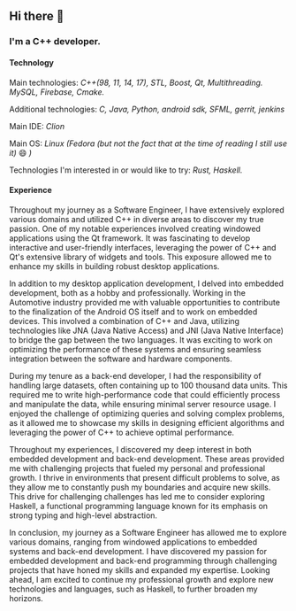 ## Hi there 👋

### I'm a C++ developer.



#### **Technology**
Main technologies: *C++(98, 11, 14, 17), STL, Boost, Qt, Multithreading. MySQL, Firebase, Cmake.*

Additional technologies: *C, Java, Python, android sdk, SFML, gerrit, jenkins*

Main IDE: *Clion*

Main OS: *Linux (Fedora (but not the fact that at the time of reading I still use it)* 😄 *)*

Technologies I'm interested in or would like to try: *Rust, Haskell.*
<br>

#### Experience

<p> Throughout my journey as a Software Engineer, I have extensively explored various domains and utilized C++ in diverse areas to discover my true passion. One of my notable experiences involved creating windowed applications using the Qt framework. It was fascinating to develop interactive and user-friendly interfaces, leveraging the power of C++ and Qt's extensive library of widgets and tools. This exposure allowed me to enhance my skills in building robust desktop applications.</p>

<p>In addition to my desktop application development, I delved into embedded development, both as a hobby and professionally. Working in the Automotive industry provided me with valuable opportunities to contribute to the finalization of the Android OS itself and to work on embedded devices. This involved a combination of C++ and Java, utilizing technologies like JNA (Java Native Access) and JNI (Java Native Interface) to bridge the gap between the two languages. It was exciting to work on optimizing the performance of these systems and ensuring seamless integration between the software and hardware components.</p>

<p>During my tenure as a back-end developer, I had the responsibility of handling large datasets, often containing up to 100 thousand data units. This required me to write high-performance code that could efficiently process and manipulate the data, while ensuring minimal server resource usage. I enjoyed the challenge of optimizing queries and solving complex problems, as it allowed me to showcase my skills in designing efficient algorithms and leveraging the power of C++ to achieve optimal performance.</p>

<p>Throughout my experiences, I discovered my deep interest in both embedded development and back-end development. These areas provided me with challenging projects that fueled my personal and professional growth. I thrive in environments that present difficult problems to solve, as they allow me to constantly push my boundaries and acquire new skills. This drive for challenging challenges has led me to consider exploring Haskell, a functional programming language known for its emphasis on strong typing and high-level abstraction.</p>

<p>In conclusion, my journey as a Software Engineer has allowed me to explore various domains, ranging from windowed applications to embedded systems and back-end development. I have discovered my passion for embedded development and back-end programming through challenging projects that have honed my skills and expanded my expertise. Looking ahead, I am excited to continue my professional growth and explore new technologies and languages, such as Haskell, to further broaden my horizons.</p>
